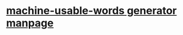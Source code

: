 # [machine-usable-words generator manpage](https://rawcdn.githack.com/nabijaczleweli/machine-usable-words/man/machine-usable-words-generator.1.html)
